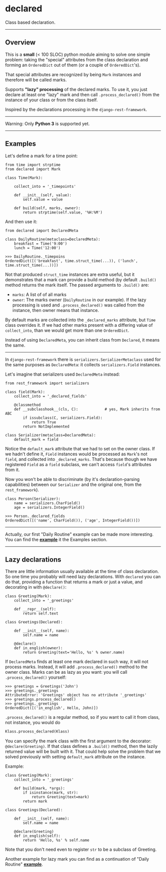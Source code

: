 # declared

Class based declaration.

----------

## Overview

This is a **small** (< 100 SLOC) python module aiming to solve one simple problem:
taking the "special" attributes from the class declaration and forming an `OrderedDict`
out of them (or a couple of `OrderedDict`'s).

That special attributes are recognized by being `Mark` instances and therefore will be called marks.

Supports **"lazy" processing** of the declared marks. To use it, you just declare at least one "lazy" mark
and then call `.process_declared()` from the instance of your class or from the class itself.

Inspired by the declarations processing in the `django-rest-framework`.

---------

Warning: Only **Python 3** is supported yet.

----------

## Examples

Let's define a mark for a time point:

    from time import strptime
    from declared import Mark

    class Time(Mark):

        collect_into = '_timepoints'

        def __init__(self, value):
            self.value = value

        def build(self, marks, owner):
            return strptime(self.value, '%H:%M')

And then use it:

    from declared import DeclaredMeta

    class DailyRoutine(metaclass=DeclaredMeta):
        breakfast = Time('9:00')
        lunch = Time('12:00')
    
    >>> DailyRoutine._timepoins
    OrderedDict([('breakfast', time.struct_time(...)), ('lunch', time.struct_time(...))])

Not that produced `struct_time` instances are extra useful, but it demonstrates that a mark can provide a build method
(by default `.build()` method returns the mark itself. The passed arguments to `.build()` are:

* `marks`: A list of of all marks
* `owner`: The marks owner (`DailyRoutine` in our example).
           If the lazy processing is used and `.process_declared()` was called from the instance,
           then owner means that instance.

By default marks are collected into the `_declared_marks` attribute, but `Time` class overrides it.
If we had other marks present with a differing value of `collect_into`, than we would get more than one
`OrderedDict`.
           
Instead of using `DeclaredMeta`, you can inherit class from `Declared`, it means the same.

---------

In `django-rest-framework` there is `serializers.SerializerMetaclass` used for the same purposes as `DeclaredMeta`:
it collects `serializers.Field` instances.

Let's imagine that serializers used `DeclaredMeta` instead:
    
    from rest_framework import serializers
    
    class field(Mark):
        collect_into = '_declared_fields'
        
        @classmethod
        def __subclasshook__(cls, C):            # yes, Mark inherits from ABC
            if issubclass(C, serializers.Field):
                return True
            return NotImplemented
    
    class Serializer(metaclass=DeclaredMeta):
        default_mark = field

Notice the `default_mark` attribute that we had to set on the owner class.
If we hadn't define it, `Field` instances would be processed as `Mark`'s not `field`,
and collected into `_declared_marks`.
That's because though we have registered `Field` as a `field` subclass, we can't
access `field`'s attributes from it.
        
Now you won't be able to discriminate (by it's declaration-parsing capabilities)
between our `Serializer` and the original one, from the `rest_framework`).

    class Person(Serializer):
        name = serializers.CharField()
        age = serializers.IntegerField()

    >>> Person._declared_fields
    OrderedDict([('name', CharField()), ('age', IntegerField())])
        
---------

Actually, our first "Daily Routine" example can be made more interesting.
You can find the **[example](examples.md#daily-routine)** it the Examples section.

----------------

## Lazy declarations

There are little information usually available at the time of class declaration. So
one time you probably will need lazy declarations. With `declared` you can do that,
providing a function that returns a mark or just a value, and decorating in with `@declare()`:

    class Greeting(Mark):
        collect_into = '_greetings'
        
        def __repr__(self):
            return self.text
    
    class Greetings(Declared):
        
        def __init__(self, name):
            self.name = name
        
        @declare()
        def in_english(owner):
            return Greeting(text='Hello, %s' % owner.name)
        
If `DeclaredMeta` finds at least one mark declared in such way, it will not process marks. Instead,
it will add `.process_declared()` method to the owner class. Marks can be as lazy as you want: you will
call `.process_declared()` yourself:

    >>> greetings = Greetings('John')
    >>> greetings._greetings
    AttributeError: 'Greetings' object has no attribute '_greetings'
    >>> greetings.process_declared()
    >>> greetings._greetings
    OrderedDict([('in_english', Hello, John)])

`.process_declared()` is a regular method, so if you want to call it from class, not instance, you would do

```python
Klass.process_declared(Klass)
```

You can specify the mark class with the first argument to the decorator: `@declare(Greeting)`. If that class defines a `.build()`
method, then the lazily returned value will be built with it. That could help solve the problem that we solved previously with
setting `default_mark` attribute on the instance.

Example:

    class Greeting(Mark):
        collect_into = '_greetings'

        def build(mark, *args):
            if isinstance(mark, str):
                return Greeting(text=mark)
            return mark

    class Greetings(Declared):

        def __init__(self, name):
            self.name = name

        @declare(Greeting)
        def in_english(self):
            return 'Hello, %s' % self.name

Note that you don't need even to register `str` to be a subclass of Greeting.

Another example for lazy mark you can find as a continuation of "Daily Routine" **[example](examples.md#lazy-declaration)**.